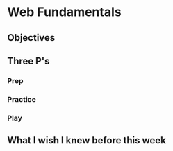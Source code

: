# Web Fundamentals 

## Objectives 

## Three P's

### Prep

### Practice

### Play 

## What I wish I knew before this week 